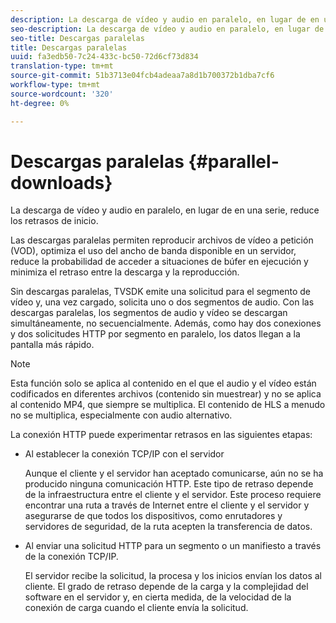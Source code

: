 ```yaml
---
description: La descarga de vídeo y audio en paralelo, en lugar de en una serie, reduce los retrasos de inicio.
seo-description: La descarga de vídeo y audio en paralelo, en lugar de en una serie, reduce los retrasos de inicio.
seo-title: Descargas paralelas
title: Descargas paralelas
uuid: fa3edb50-7c24-433c-bc50-72d6cf73d834
translation-type: tm+mt
source-git-commit: 51b3713e04fcb4adeaa7a8d1b700372b1dba7cf6
workflow-type: tm+mt
source-wordcount: '320'
ht-degree: 0%

---
```



# Descargas paralelas {#parallel-downloads}

La descarga de vídeo y audio en paralelo, en lugar de en una serie, reduce los retrasos de inicio.

Las descargas paralelas permiten reproducir archivos de vídeo a petición (VOD), optimiza el uso del ancho de banda disponible en un servidor, reduce la probabilidad de acceder a situaciones de búfer en ejecución y minimiza el retraso entre la descarga y la reproducción.

<!-- 

Removed as part of "no DASH use cases" for 2.5.1, May 31st, 2017 release.
<p>Parallel downloads allows DASH video-on-demand (VOD) files to be played, optimizes the available bandwidth usage from a server, lowers the probability of getting into buffer under-run situations, and minimizes the delay between download and playback. </p>

 -->

Sin descargas paralelas, TVSDK emite una solicitud para el segmento de vídeo y, una vez cargado, solicita uno o dos segmentos de audio. Con las descargas paralelas, los segmentos de audio y vídeo se descargan simultáneamente, no secuencialmente. Además, como hay dos conexiones y dos solicitudes HTTP por segmento en paralelo, los datos llegan a la pantalla más rápido.

>[!NOTE]
>
>Esta función solo se aplica al contenido en el que el audio y el vídeo están codificados en diferentes archivos (contenido sin muestrear) y no se aplica al contenido MP4, que siempre se multiplica. El contenido de HLS a menudo no se multiplica, especialmente con audio alternativo.

<!-- 

See comment above (DASH use case removed).
  This feature applies only to content where the audio and video are encoded into different files (unmuxed content) and does not apply to MP4 content, which is always muxed. Most DASH content is unmuxed, and HLS content is often unmuxed, especially with alternate audio. 
-->

La conexión HTTP puede experimentar retrasos en las siguientes etapas:

* Al establecer la conexión TCP/IP con el servidor

   Aunque el cliente y el servidor han aceptado comunicarse, aún no se ha producido ninguna comunicación HTTP. Este tipo de retraso depende de la infraestructura entre el cliente y el servidor. Este proceso requiere encontrar una ruta a través de Internet entre el cliente y el servidor y asegurarse de que todos los dispositivos, como enrutadores y servidores de seguridad, de la ruta acepten la transferencia de datos.
* Al enviar una solicitud HTTP para un segmento o un manifiesto a través de la conexión TCP/IP.

   El servidor recibe la solicitud, la procesa y los inicios envían los datos al cliente. El grado de retraso depende de la carga y la complejidad del software en el servidor y, en cierta medida, de la velocidad de la conexión de carga cuando el cliente envía la solicitud.

